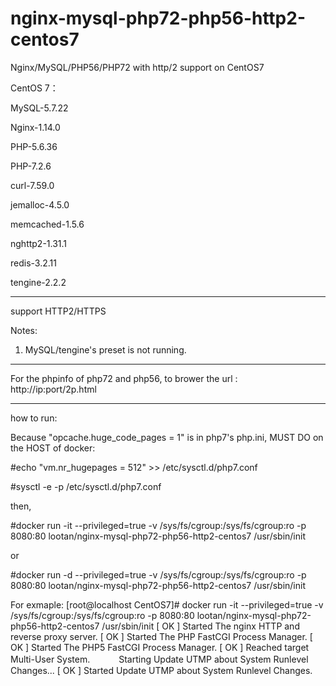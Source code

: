 # nginx-mysql-php72-php56-http2-centos7
Nginx/MySQL/PHP56/PHP72 with http/2 support on CentOS7


CentOS 7：

MySQL-5.7.22

Nginx-1.14.0

PHP-5.6.36

PHP-7.2.6

curl-7.59.0

jemalloc-4.5.0

memcached-1.5.6

nghttp2-1.31.1

redis-3.2.11

tengine-2.2.2

-----------------

support HTTP2/HTTPS

Notes: 
1. MySQL/tengine's preset is not running.

-----------------

For the phpinfo of php72 and php56, to brower the url :
http://ip:port/2p.html

-----------------

how to run:

Because "opcache.huge_code_pages = 1" is in php7's php.ini, MUST DO on the HOST of docker:

#echo "vm.nr_hugepages = 512" >> /etc/sysctl.d/php7.conf

#sysctl -e -p /etc/sysctl.d/php7.conf

then,

#docker run -it --privileged=true -v /sys/fs/cgroup:/sys/fs/cgroup:ro -p 8080:80 lootan/nginx-mysql-php72-php56-http2-centos7 /usr/sbin/init

or

#docker run -d  --privileged=true -v /sys/fs/cgroup:/sys/fs/cgroup:ro -p 8080:80 lootan/nginx-mysql-php72-php56-http2-centos7 /usr/sbin/init


For exmaple:
[root@localhost CentOS7]# docker run -it --privileged=true -v /sys/fs/cgroup:/sys/fs/cgroup:ro -p 8080:80 lootan/nginx-mysql-php72-php56-http2-centos7 /usr/sbin/init
[  OK  ] Started The nginx HTTP and reverse proxy server.
[  OK  ] Started The PHP FastCGI Process Manager.
[  OK  ] Started The PHP5 FastCGI Process Manager.
[  OK  ] Reached target Multi-User System.
　　　Starting Update UTMP about System Runlevel Changes...
[  OK  ] Started Update UTMP about System Runlevel Changes.
